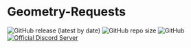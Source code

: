 # Geometry-Requests

![GitHub release (latest by date)](https://img.shields.io/github/v/release/Jouca/Geometry-Requests)
![GitHub repo size](https://img.shields.io/github/repo-size/Jouca/Geometry-Requests)
![GitHub](https://img.shields.io/github/license/Jouca/Geometry-Requests)
[![Official Discord Server](https://img.shields.io/discord/717132014481965117?color=%237289DA&label=Official%20Server&logo=discord)](https://discord.gg/SwrRyYu)
